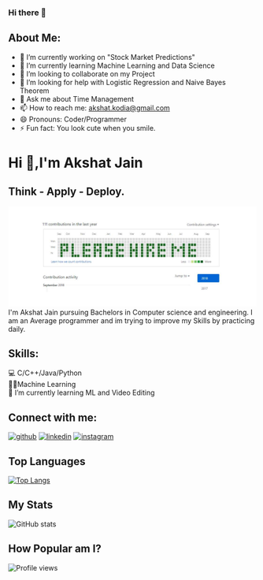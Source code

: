 ### Hi there 👋

<!--
**akshatprogrammer/akshatprogrammer** is a ✨ _special_ ✨ repository because its `README.md` (this file) appears on your GitHub profile.
-->
## About Me:

- 🔭 I’m currently working on "Stock Market Predictions"
- 🌱 I’m currently learning Machine Learning and Data Science
- 👯 I’m looking to collaborate on my Project
- 🤔 I’m looking for help with Logistic Regression and Naive Bayes Theorem 
- 💬 Ask me about Time Management 
- 📫 How to reach me: akshat.kodia@gmail.com
- 😄 Pronouns: Coder/Programmer
- ⚡ Fun fact: You look cute when you smile.


# Hi  👋,I'm Akshat Jain
## Think - Apply - Deploy.
![](https://github.com/akshatprogrammer/akshatprogrammer/blob/main/hqculc19byl11.jpg)
I'm Akshat Jain pursuing Bachelors in Computer science and engineering. I am an Average programmer and im trying to improve my Skills by practicing daily. </br>

## Skills:
💻 C/C++/Java/Python </br>
👨‍💻Machine Learning</br>
🎯 I’m currently learning ML and Video Editing </br>
## Connect with me: 
[<img src='https://cdn.jsdelivr.net/npm/simple-icons@3.0.1/icons/github.svg' alt='github' height='40'>](https://github.com/akshatprogrammer)
[<img src='https://cdn.jsdelivr.net/npm/simple-icons@3.0.1/icons/linkedin.svg' alt='linkedin' height='40'>](https://www.linkedin.com/in/akshatjaingeu/) 
[<img src='https://cdn.jsdelivr.net/npm/simple-icons@3.0.1/icons/instagram.svg' alt='instagram' height='40'>](https://www.instagram.com/jjainakshat/)  </br>
## Top Languages 
[![Top Langs](https://github-readme-stats.vercel.app/api/top-langs/?username=akshatprogrammer)](https://github.com/anuraghazra/github-readme-stats)</br>
## My Stats
![GitHub stats](https://github-readme-stats.vercel.app/api?username=akshatprogrammer&show_icons=true)  </br>
## How Popular am I?
![Profile views](https://gpvc.arturio.dev/akshatprogrammer)</br>

